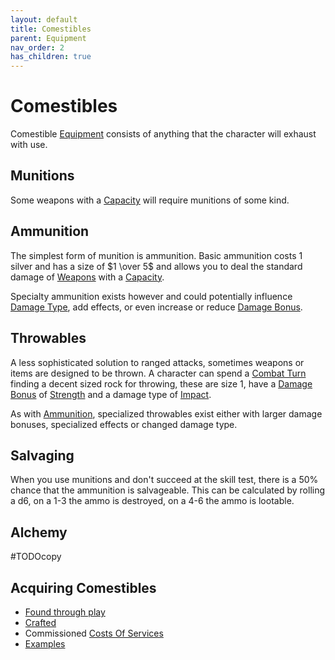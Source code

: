 ```yaml
---
layout: default
title: Comestibles
parent: Equipment
nav_order: 2
has_children: true
---
```

# Comestibles
Comestible [Equipment](Equipment) consists of anything that the character will exhaust with use.

## Munitions
Some weapons with a [Capacity](Terminology#Capacity) will require munitions of some kind. 

## Ammunition
The simplest form of munition is ammunition. Basic ammunition costs 1 silver and has a size of $1 \over 5$ and allows you to deal the standard damage of [Weapons](Weapons) with a [Capacity](Terminology#Capacity).

Specialty ammunition exists however and could potentially influence [Damage Type](Weapons#Damage%20Type), add effects, or even increase or reduce [Damage Bonus](Weapons#Damage%20Bonus).

## Throwables
A less sophisticated solution to ranged attacks, sometimes weapons or items are designed to be thrown. A character can spend a [Combat Turn](Terminology#Combat%20Turn) finding a decent sized rock for throwing, these are size 1, have a [Damage Bonus](Weapons#Damage%20Bonus) of [Strength](Strength) and a damage type of [Impact](Injury#Impact).

As with [Ammunition](#Ammunition), specialized throwables exist either with larger damage bonuses, specialized effects or changed damage type.

## Salvaging
When you use munitions and don't succeed at the skill test, there is a 50% chance that the ammunition is salvageable. This can be calculated by rolling a d6, on a 1-3 the ammo is destroyed, on a 4-6 the ammo is lootable.

## Alchemy
#TODOcopy 

## Acquiring Comestibles
* [Found through play](Equipment#Looting)
* [Crafted](Designing-Comestibles)
* Commissioned [Costs Of Services](Services#Costs%20Of%20Services)
* [Examples](Example-Comestibles)

